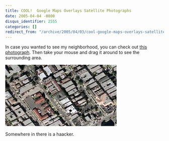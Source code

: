 ```yaml
---
title: COOL!  Google Maps Overlays Satellite Photographs
date: 2005-04-04 -0800
disqus_identifier: 2555
categories: []
redirect_from: "/archive/2005/04/03/cool-google-maps-overlays-satellite-photographs.aspx/"
---
```


In case you wanted to see my neighborhood, you can check out [this
photograph](http://local.google.com/maps?q=Los+Angeles,CA+90034&ll=34.024175,-118.400023&spn=0.007403,0.007832&t=k&hl=en).
Then take your mouse and drag it around to see the surrounding area.

![Home Sweet Home](/images/HomeFromSatellite.jpg)

Somewhere in there is a haacker.

